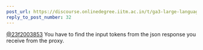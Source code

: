 ```yaml
---
post_url: https://discourse.onlinedegree.iitm.ac.in/t/ga3-large-language-models-discussion-thread-tds-jan-2025/163247/33
reply_to_post_number: 32
---
```

[@23f2003853](/u/23f2003853) You have to find the input tokens from the json response you receive from the proxy.